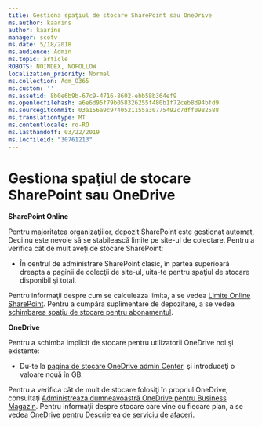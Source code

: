 ```yaml
---
title: Gestiona spaţiul de stocare SharePoint sau OneDrive
ms.author: kaarins
author: kaarins
manager: scotv
ms.date: 5/18/2018
ms.audience: Admin
ms.topic: article
ROBOTS: NOINDEX, NOFOLLOW
localization_priority: Normal
ms.collection: Adm_O365
ms.custom: ''
ms.assetid: 8b0e6b9b-67c9-4716-8602-ebb58b364ef9
ms.openlocfilehash: a6e6d95f79b058326255f480b1f72ceb8d94bfd9
ms.sourcegitcommit: 03a156a9c9740521155a30775492c7dff0982588
ms.translationtype: MT
ms.contentlocale: ro-RO
ms.lasthandoff: 03/22/2019
ms.locfileid: "30761213"
---
```

# <a name="manage-your-sharepoint-or-onedrive-storage"></a>Gestiona spaţiul de stocare SharePoint sau OneDrive

 **SharePoint Online**
  
Pentru majoritatea organizaţiilor, depozit SharePoint este gestionat automat, Deci nu este nevoie să se stabilească limite pe site-ul de colectare. Pentru a verifica cât de mult aveţi de stocare SharePoint:
  
- În centrul de administrare SharePoint clasic, în partea superioară dreapta a paginii de colecţii de site-ul, uita-te pentru spaţiul de stocare disponibil şi total.
    
Pentru informaţii despre cum se calculeaza limita, a se vedea [Limite Online SharePoint](https://go.microsoft.com/fwlink/p/?LinkID=856113). Pentru a cumpăra suplimentare de depozitare, a se vedea [schimbarea spaţiu de stocare pentru abonamentul](https://go.microsoft.com/fwlink/?linkid=866428).
  
 **OneDrive**
  
Pentru a schimba implicit de stocare pentru utilizatorii OneDrive noi şi existente:
  
- Du-te la [pagina de stocare OneDrive admin Center](https://admin.onedrive.com/?v=StorageSettings), şi introduceţi o valoare nouă în GB.
    
Pentru a verifica cât de mult de stocare folosiţi în propriul OneDrive, consultaţi [Administreaza dumneavoastră OneDrive pentru Business Magazin](https://go.microsoft.com/fwlink/?linkid=866429). Pentru informaţii despre stocare care vine cu fiecare plan, a se vedea [OneDrive pentru Descrierea de serviciu de afaceri](https://go.microsoft.com/fwlink/p/?LinkID=826071).
  

